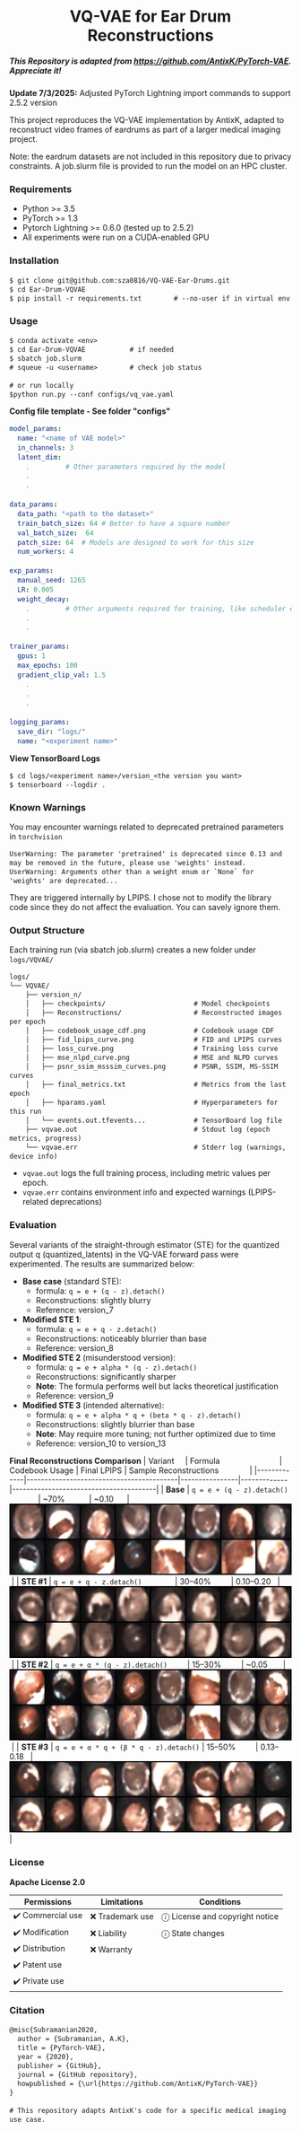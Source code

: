 <h1 align="center">
  <b>VQ-VAE for Ear Drum Reconstructions</b><br>
</h1>


##### This Repository is adapted from https://github.com/AntixK/PyTorch-VAE. Appreciate it!

**Update 7/3/2025:** Adjusted PyTorch Lightning import commands to support 2.5.2 version

This project reproduces the VQ-VAE implementation by AntixK, adapted to reconstruct video frames of eardrums as part of a larger medical imaging project. 

Note: the eardrum datasets are not included in this repository due to privacy constraints. A job.slurm file is provided to run the model on an HPC cluster. 

### Requirements
- Python >= 3.5
- PyTorch >= 1.3
- Pytorch Lightning >= 0.6.0 (tested up to 2.5.2)
- All experiments were run on a CUDA-enabled GPU

### Installation
```
$ git clone git@github.com:sza0816/VQ-VAE-Ear-Drums.git
$ cd Ear-Drum-VQVAE
$ pip install -r requirements.txt        # --no-user if in virtual env
```

### Usage
```
$ conda activate <env>
$ cd Ear-Drum-VQVAE           # if needed
$ sbatch job.slurm
# squeue -u <username>        # check job status

# or run locally
$python run.py --conf configs/vq_vae.yaml
```
**Config file template - See folder "configs"**

```yaml
model_params:
  name: "<name of VAE model>"
  in_channels: 3
  latent_dim: 
    .         # Other parameters required by the model
    .
    .

data_params:
  data_path: "<path to the dataset>"
  train_batch_size: 64 # Better to have a square number
  val_batch_size:  64
  patch_size: 64  # Models are designed to work for this size
  num_workers: 4
  
exp_params:
  manual_seed: 1265
  LR: 0.005
  weight_decay:
    .         # Other arguments required for training, like scheduler etc.
    .
    .

trainer_params:
  gpus: 1         
  max_epochs: 100
  gradient_clip_val: 1.5
    .
    .
    .

logging_params:
  save_dir: "logs/"
  name: "<experiment name>"
```

**View TensorBoard Logs**
```
$ cd logs/<experiment name>/version_<the version you want>
$ tensorboard --logdir .
```
### Known Warnings
You may encounter warnings related to deprecated pretrained parameters in ```torchvision```

```
UserWarning: The parameter 'pretrained' is deprecated since 0.13 and may be removed in the future, please use 'weights' instead.
UserWarning: Arguments other than a weight enum or `None` for 'weights' are deprecated...
```

They are triggered internally by LPIPS. I chose not to modify the library code since they do not affect the evaluation. You can savely ignore them.

### Output Structure
Each training run (via sbatch job.slurm) creates a new folder under ```logs/VQVAE/```

```
logs/ 
└── VQVAE/ 
    ├── version_n/ 
    │   ├── checkpoints/                      # Model checkpoints 
    │   ├── Reconstructions/                  # Reconstructed images per epoch 
    │   ├── codebook_usage_cdf.png            # Codebook usage CDF 
    │   ├── fid_lpips_curve.png               # FID and LPIPS curves 
    │   ├── loss_curve.png                    # Training loss curve 
    │   ├── mse_nlpd_curve.png                # MSE and NLPD curves 
    │   ├── psnr_ssim_msssim_curves.png       # PSNR, SSIM, MS-SSIM curves 
    │   ├── final_metrics.txt                 # Metrics from the last epoch 
    │   ├── hparams.yaml                      # Hyperparameters for this run 
    │   └── events.out.tfevents...            # TensorBoard log file 
    ├── vqvae.out                             # Stdout log (epoch metrics, progress) 
    └── vqvae.err                             # Stderr log (warnings, device info) 
```

 - ```vqvae.out``` logs the full training process, including metric values per epoch. 
 - ```vqvae.err``` contains environment info and expected warnings (LPIPS-related deprecations)

### Evaluation
Several variants of the straight-through estimator (STE) for the quantized output q (quantized_latents) in the VQ-VAE forward pass were experimented. The results are summarized below: 

 - **Base case** (standard STE):
   - formula: `q = e + (q - z).detach() `
   - Reconstructions: slightly blurry
   - Reference: version_7
 - **Modified STE 1**: 
   - formula: `q = e + q - z.detach()`
   - Reconstructions: noticeably blurrier than base
   - Reference: version_8
 - **Modified STE 2** (misunderstood version):
   - formula: `q = e + alpha * (q - z).detach()`
   - Reconstructions: significantly sharper
   - **Note**: The formula performs well but lacks theoretical justification
   - Reference: version_9
 - **Modified STE 3** (intended alternative):
   - formula: `q = e + alpha * q + (beta * q - z).detach()`
   - Reconstructions: slightly blurrier than base
   - **Note**: May require more tuning; not further optimized due to time
   - Reference: version_10 to version_13

**Final Reconstructions Comparison**
| Variant     | Formula                                  | Codebook Usage | Final LPIPS | Sample Reconstructions                 |
|-------------|------------------------------------------|----------------|-------------|----------------------------------------|
| **Base**    | `q = e + (q - z).detach()`               | ~70%           | ~0.10       | ![](examples/version_7_epoch_216.png)  |
| **STE #1**  | `q = e + q - z.detach()`                 | 30–40%         | 0.10–0.20   | ![](examples/version_8_epoch_194.png)  |
| **STE #2**  | `q = e + α * (q - z).detach()`           | 15–30%         | ~0.05       | ![](examples/version_9_epoch_217.png)  |
| **STE #3**  | `q = e + α * q + (β * q - z).detach()`   | 15–50%         | 0.13–0.18   | ![](examples/version_12_epoch_224.png) |

### License
**Apache License 2.0**

| Permissions      | Limitations       | Conditions                       |
|------------------|-------------------|----------------------------------|
| ✔️ Commercial use |  ❌  Trademark use |  ⓘ License and copyright notice | 
| ✔️ Modification   |  ❌  Liability     |  ⓘ State changes                |
| ✔️ Distribution   |  ❌  Warranty      |                                  |
| ✔️ Patent use     |                   |                                  |
| ✔️ Private use    |                   |                                  |


### Citation
```
@misc{Subramanian2020,
  author = {Subramanian, A.K},
  title = {PyTorch-VAE},
  year = {2020},
  publisher = {GitHub},
  journal = {GitHub repository},
  howpublished = {\url{https://github.com/AntixK/PyTorch-VAE}}
}

# This repository adapts AntixK's code for a specific medical imaging use case.
```
